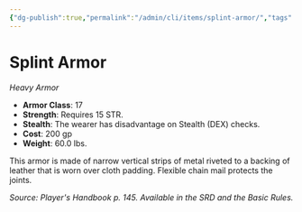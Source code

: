 ```yaml
---
{"dg-publish":true,"permalink":"/admin/cli/items/splint-armor/","tags":["compendium/src/5e/phb","item/armor/heavy"],"updated":"2025-01-11T15:32:20.694+00:00"}
---
```


# Splint Armor
*Heavy Armor*  

- **Armor Class**: 17
- **Strength**: Requires 15 STR.
- **Stealth**: The wearer has disadvantage on Stealth (DEX) checks.
- **Cost**: 200 gp
- **Weight**: 60.0 lbs.

This armor is made of narrow vertical strips of metal riveted to a backing of leather that is worn over cloth padding. Flexible chain mail protects the joints.

*Source: Player's Handbook p. 145. Available in the SRD and the Basic Rules.*